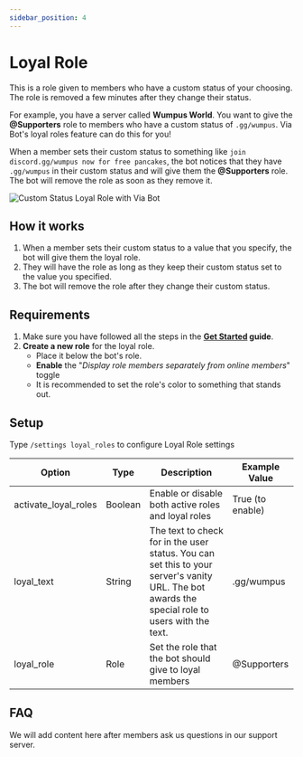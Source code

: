 ```yaml
---
sidebar_position: 4
---
```


# Loyal Role
This is a role given to members who have a custom status of your choosing. The role is removed a few minutes after they change their status.

For example, you have a server called **Wumpus World**. You want to give the **@Supporters** role to members who have a custom status of `.gg/wumpus`. Via Bot's loyal roles feature can do this for you!

When a member sets their custom status to something like `join discord.gg/wumpus now for free pancakes`, the bot notices that they have `.gg/wumpus` in their custom status and will give them the **@Supporters** role. The bot will remove the role as soon as they remove it.

![Custom Status Loyal Role with Via Bot](https://media.discordapp.net/attachments/985025018247381067/1011889325698449438/ViaV3_Presence_Role.gif)

## How it works
1. When a member sets their custom status to a value that you specify, the bot will give them the loyal role.
2. They will have the role as long as they keep their custom status set to the value you specified.
3. The bot will remove the role after they change their custom status.

## Requirements
1. Make sure you have followed all the steps in the **[Get Started](/docs/active-and-loyal-roles/get-started) guide**.
2. **Create a new role** for the loyal role. 
   - Place it below the bot's role.
   - **Enable** the "*Display role members separately from online members*" toggle
   - It is recommended to set the role's color to something that stands out.

## Setup
Type `/settings loyal_roles` to configure Loyal Role settings

| Option | Type | Description | Example Value |
|---|---|---|---|
| activate_loyal_roles | Boolean | Enable or disable both active roles and loyal roles | True (to enable) |
| loyal_text | String | The text to check for in the user status.  You can set this to your server's vanity URL.  The bot awards the special role to users with the text. | .gg/wumpus |
| loyal_role | Role | Set the role that the bot should give to loyal members | @Supporters |


## FAQ
We will add content here after members ask us questions in our support server.